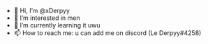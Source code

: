 - 👋 Hi, I’m @xDerpyy
- 👀 I’m interested in men
- 🌱 I’m currently learning it uwu
- 📫 How to reach me: u can add me on discord (Le Derpyy#4258)

<!---
xDerpyy/xDerpyy is a ✨ special ✨ repository because its `README.md` (this file) appears on your GitHub profile.
You can click the Preview link to take a look at your changes.
--->
